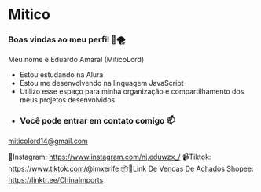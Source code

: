 # Mitico
### Boas vindas ao meu perfil 👾🌪
Meu nome é Eduardo Amaral (MiticoLord)

- Estou estudando na Alura
- Estou me desenvolvendo na linguagem JavaScript
- Utilizo esse espaço para minha organização e compartilhamento dos meus projetos desenvolvidos
- ### Você pode entrar em contato comigo :mailbox:

miticolord14@gmail.com

📱Instagram: https://www.instagram.com/nj.eduwzx_/
📹Tiktok:
https://www.tiktok.com/@lmxerife
📦🛒Link De Vendas De Achados Shopee:
https://linktr.ee/ChinaImports_
